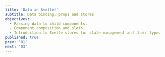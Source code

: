 ```yaml
---
title: 'Data in Svelte!'
subtitle: Data binding, props and stores
objectives:
  - Passing data to child components.
  - Component composition and slots.
  - Introduction to Svelte stores for state management and their types (writable, readable, derived).
published: true
prev: '01'
next: '03'
---
```


<script context="module">
    
</script>
